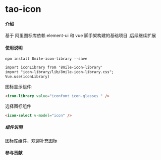 
# tao-icon

#### 介绍
基于 阿里图标库依赖 element-ui 和 vue 脚手架构建的基础项目 ,后续继续扩展

#### 使用说明

```html
npm install 8mile-icon-library --save

import iconLibrary from '8mile-icon-library'
import "icon-library/lib/8mile-icon-library.css";
Vue.use(iconLibrary)
```

图标显示组件:

```html
<icon-library value="iconfont icon-glasses " />

```

选择图标组件

```html
<icon-select v-model="icon" /> 
```

##### 组件说明
图标库组件，欢迎补充图标


#### 参与贡献


